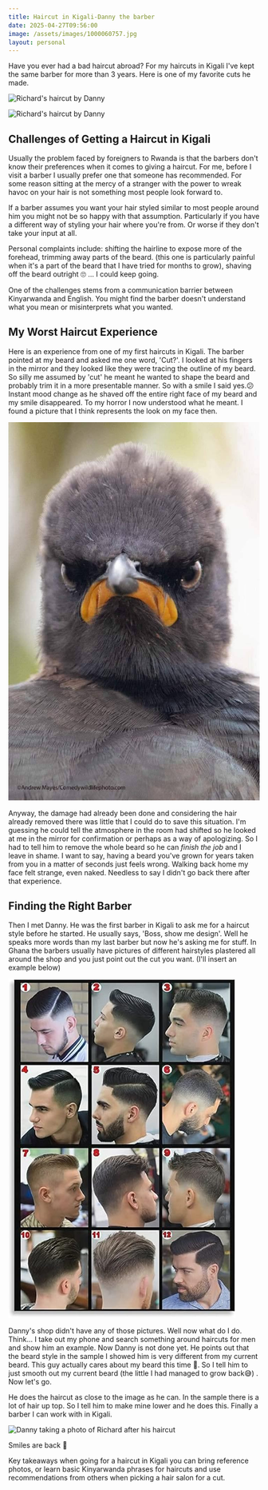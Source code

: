```yaml
---
title: Haircut in Kigali-Danny the barber
date: 2025-04-27T09:56:00
image: /assets/images/1000060757.jpg
layout: personal
---
```

Have you ever had a bad haircut abroad? For my haircuts in Kigali I've kept the same barber for more than 3 years. Here is one of my favorite cuts he made.

![Richard's haircut by Danny](/assets/images/1000060757.jpg "This photo captures my favorite haircut by Danny, showcasing his attention to detail")

![Richard's haircut by Danny](/assets/images/1000047937.jpg "This photo captures my favorite haircut by Danny, showcasing his attention to detail")

## Challenges of Getting a Haircut in Kigali

Usually the problem faced by foreigners to Rwanda is that the barbers don't know their preferences when it comes to giving a haircut. For me, before I visit a barber I usually prefer one that someone has recommended. For some reason sitting at the mercy of a stranger with the power to wreak havoc on your hair is not something most people look forward to.

If a barber assumes you want your hair styled similar to most people around him you might not be so happy with that assumption.  Particularly if you have a different way of styling your hair where you're from. Or worse if they don't take your input at all. 

Personal complaints include: shifting the hairline to expose more of the forehead, trimming away parts of the beard. (this one is particularly painful  when it's a part of the beard that I have tried for months to grow), shaving off the beard outright 🙄 ... I could keep going.

One of the challenges stems from a communication barrier between Kinyarwanda and English. You might find the barber doesn't understand what you mean or misinterprets what you wanted.

## My Worst Haircut Experience

Here is an experience from one of my first haircuts in Kigali. The barber pointed at my beard and asked me one word, 'Cut?'. I looked at his fingers in the mirror and they looked like they were tracing the outline of my beard. So silly me assumed by 'cut' he meant he wanted to shape the beard and probably trim it in a more presentable manner. So with a smile  I said yes.😕 Instant mood change as he shaved off the entire right face of my beard and my smile disappeared. To my horror I now understood what he meant.
I found a picture that I think represents the look on my face then.

![Angry bird without a smile](/assets/images/d1b63370-a010-4671-8c6e-45a742ce1538-1_all_5977.jpg "Angry bird without a smile")

Anyway, the damage had already been done and considering the hair already removed there was little that I could do to save this situation. I'm guessing he could tell the atmosphere in the room had shifted so he looked at me in the mirror for confirmation or perhaps as a way of apologizing. So I had to tell him to remove the whole beard so he can _finish the job_ and I leave in shame. I want to say, having a beard you've grown for years taken from you in a matter of seconds just feels wrong. Walking back home my face felt strange, even naked. Needless to say I didn't go back there after that experience.

## Finding the Right Barber

Then I met Danny. He was the first barber in Kigali to ask me for a haircut style before he started. He usually says, 'Boss, show me design'. Well he speaks more words than my last barber but now he's asking me for stuff.  In Ghana the barbers usually have pictures of different hairstyles plastered all around the shop and you just point out the cut you want. (I'll insert an example below)

![Barber shop sample haircuts in a grid](/assets/images/barber_shop_samples.jpg "Barber shop sample haircuts From https://www.amazon.com/Laminated-Hairstyles-Painting-Pictures-08%C3%9712inch-Framed/dp/B0CN74BRW3?th=1")

Danny's shop didn't have any of those pictures. Well now what do I do. Think... I take out my phone and search something around haircuts for men and show him an example.  Now Danny is not done yet. He points out that the beard style in the sample I showed him  is very different from my current beard. This guy actually cares about my beard this time 🤔. So I tell him to just smooth out my current beard (the little I had managed to grow back😅) . Now let's go. 

He does the haircut as close to the image as he can. In the sample there is a lot of hair up top. So I tell him to make mine lower and he does this. Finally a barber I can work with in Kigali.

![Danny taking a photo of Richard after his haircut](/assets/images/1000060759.jpg "Danny the barber")

Smiles are back 🙂

Key takeaways when going for a haircut in Kigali you can bring reference photos, or learn basic Kinyarwanda phrases for haircuts and use recommendations from others when picking a hair salon for a cut.
